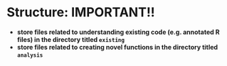 # Structure: IMPORTANT!!

* **store files related to understanding existing code (e.g. annotated R files) in the directory titled `existing`**
* **store files related to creating novel functions in the directory titled `analysis`**